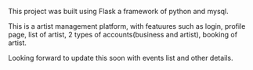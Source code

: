 This project was built using Flask a framework of python and mysql. 

This is a artist management platform, with featuures such as login, profile page, list of artist, 2 types of accounts(business and artist), booking of artist.

Looking forward to update this soon with events list and other details.
